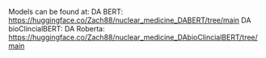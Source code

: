 Models can be found at:
DA BERT: https://huggingface.co/Zach88/nuclear_medicine_DABERT/tree/main
DA bioClincialBERT: 
DA Roberta: https://huggingface.co/Zach88/nuclear_medicine_DAbioClincialBERT/tree/main